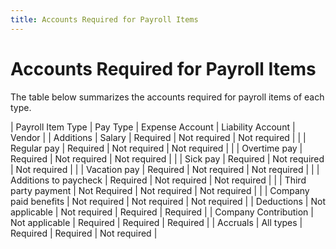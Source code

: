 ```yaml
---
title: Accounts Required for Payroll Items
---
```


# Accounts Required for Payroll Items


The table below summarizes the accounts required for payroll items of  each type.


| Payroll Item Type | Pay Type | Expense Account | Liability Account | Vendor |
| Additions | Salary | Required | Not required | Not required |
|  | Regular pay | Required | Not required | Not required |
|  | Overtime pay | Required | Not required | Not required |
|  | Sick pay | Required | Not required | Not required |
|  | Vacation pay | Required | Not required | Not required |
|  | Additions to paycheck | Required | Not required | Not required |
|  | Third party payment | Not Required | Not required | Not required |
|  | Company paid benefits | Not required | Not required | Not required |
| Deductions | Not applicable | Not required | Required | Required |
| Company Contribution | Not applicable | Required | Required | Required |
| Accruals | All types | Required | Required | Not required |

